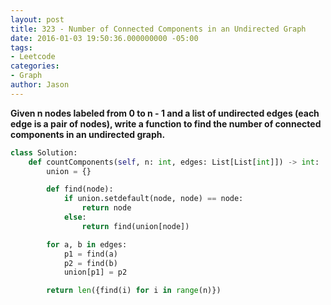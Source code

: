 ```yaml
---
layout: post
title: 323 - Number of Connected Components in an Undirected Graph
date: 2016-01-03 19:50:36.000000000 -05:00
tags:
- Leetcode
categories:
- Graph
author: Jason
---
```

**Given n nodes labeled from 0 to n - 1 and a list of undirected edges (each edge is a pair of nodes), write a function to find the number of connected components in an undirected graph.**

``` python
class Solution:
    def countComponents(self, n: int, edges: List[List[int]]) -> int:
        union = {}

        def find(node):
            if union.setdefault(node, node) == node:
                return node
            else:
                return find(union[node])

        for a, b in edges:
            p1 = find(a)
            p2 = find(b)
            union[p1] = p2

        return len({find(i) for i in range(n)})
```
